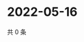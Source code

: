 # 2022-05-16

共 0 条

<!-- BEGIN WEIBO -->
<!-- 最后更新时间 Mon May 16 2022 11:37:33 GMT+0800 (China Standard Time) -->

<!-- END WEIBO -->
